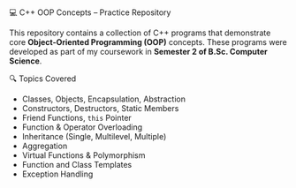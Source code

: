 💻 C++ OOP Concepts – Practice Repository

This repository contains a collection of C++ programs that demonstrate core **Object-Oriented Programming (OOP)** concepts. These programs were developed as part of my coursework in **Semester 2 of B.Sc. Computer Science**.

🔍 Topics Covered

- Classes, Objects, Encapsulation, Abstraction
- Constructors, Destructors, Static Members
- Friend Functions, `this` Pointer
- Function & Operator Overloading
- Inheritance (Single, Multilevel, Multiple)
- Aggregation
- Virtual Functions & Polymorphism
- Function and Class Templates
- Exception Handling
